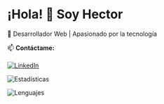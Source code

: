 # ¡Hola! 👋 Soy Hector

🚀 Desarrollador Web | Apasionado por la tecnología  

📫 **Contáctame:**  
<a href="https://www.linkedin.com/in/hectorsanhueza/" target="_blank" rel="noopener noreferrer">  
  <img src="https://img.shields.io/badge/LinkedIn-0077B5?style=for-the-badge&logo=linkedin&logoColor=white" alt="LinkedIn">  
</a>    

![Estadísticas](https://github-readme-stats.vercel.app/api?username=TUUSUARIO&show_icons=true&theme=radical)  

![Lenguajes](https://github-readme-stats.vercel.app/api/top-langs/?username=TUUSUARIO&layout=compact)  
